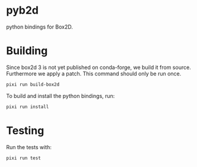 # pyb2d
python bindings for Box2D.


# Building

Since box2d 3 is not yet published on conda-forge, we build it from source.
Furthermore we apply a patch.
This command should only be run once.
```bash
pixi run build-box2d
```

To build and install the python bindings, run:
```bash
pixi run install
```

# Testing
Run the tests with:
```bash
pixi run test
```
